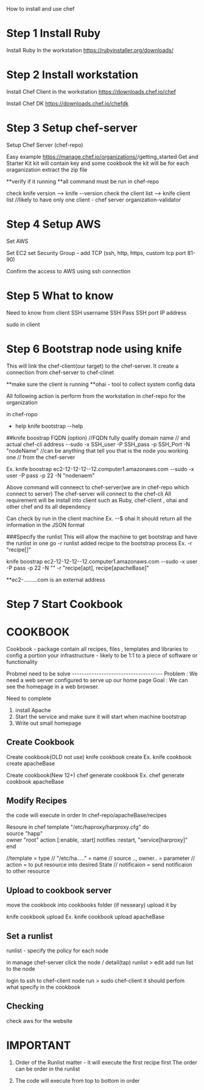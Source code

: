 How to install and use chef



Step 1 Install Ruby
======================================================
Install Ruby In the workstation
https://rubyinstaller.org/downloads/

Step 2 Install workstation
======================================================
Install Chef Client in the workstation
https://downloads.chef.io/chef

Install Chef DK
https://downloads.chef.io/chefdk


Step 3 Setup chef-server
======================================================
Setup Chef Server (chef-repo)

Easy example
https://manage.chef.io/organizations/<orgname>/getting_started
Get and Starter Kit
  kit will contain key and some cookbook
  the kit will be for each oraganization
  extract the zip file

**verify if it running
**all command must be run in chef-repo

  check knife version --> knife --version
  check the client list -->  knife client list    //likely to have only one client - chef server
          organization-validator


Step 4 Setup AWS
======================================================
Set AWS

Set EC2 
  set Security Group - add TCP (ssh, http, https, custom tcp port 81-90)

Confirm the access to AWS using ssh connection


Step 5 What to know
=====================================================
Need to know from client
SSH username
SSH Pass
SSH port
IP address

sudo in client




Step 6 Bootstrap node using knife
====================================

This will link the chef-client(our target) to the chef-server.
It create a connection from chef-server to chef-clinet

**make sure the client is running 
**ohai - tool to collect system config data

All following action is perform from the workstation in chef-repo for the organization

in chef-ropo

* help 
knife bootstrap --help

##knife boostrap FQDN (option)   //FQDN fully qualify domain name
                               // and actual chef-cli address
  --sudo
  -x SSH_user
  -P SSH_pass
  -p SSH_Port
  -N "nodeName"   //can be anything that tell you that is the node you working one
                  // from the chef-server

Ex. knife boostrap ec2-12-12-12--12.computer1.amazonaws.com --sudo -x user -P pass -p 22 -N "nodenaem"

Above command will conneect to chef-server(we are in chef-repo which connect to server)
The chef-server will connect to the chef-cli
All requirement will be install into client such as Ruby, chef-client , ohai and other
    chef and its all dependency

Can check by run in the client machine    Ex. --$ ohai
It should return all the information in the JSON format

###Specify the runlist 
This will allow the machine to get bootstrap and have the runlist in one go
 -r   runlist added recipe to the bootstrap process
 Ex. -r "recipe[<recipename>]"

 knife boostrap ec2-12-12-12--12.computer1.amazonaws.com --sudo -x user -P pass -p 22 -N "<nodename>" -r "recipe[apt], recipe[apacheBase]" 

 **ec2-.........com is an external address


Step 7 Start Cookbook
======================
COOKBOOK
================================

Cookbook  - package contain all recipes, files , templates and libraries
            to config a portion your infrastructure
          - likely to be 1:1 to a piece of software or functionality

Probmel need to be solve  -------------------------------------
Problem  : We need a web server configured to serve up our home page
Goal     : We can see the homepage in a web browser.

Need to complete
1. install Apache
2. Start the service and make sure it will start when machine bootstrap
3. Write out small homepage

Create Cookbook 
--------------------------------

Create cookbook(OLD not use)
  knife cookbook create <name of cookbook>
  Ex. knife cookbook create apacheBase

Create cookbook(New 12+)
  chef generate cookbook <cookbookname>
  Ex. chef generate cookbook apacheBase


Modify Recipes 
-------------------------------

the code will execute in order
In   chef-repo/apacheBase/recipes

Resoure in chef
template "/etc/haproxy/harproxy.cfg" do     
  source "happ"                                   
  owner "root"
  action [:enable, :start]
  notifies :restart, "service[harproxy]"
end

//template = type
// "/etc/ha....." = name
// source .., owner..    = parameter
// action = to put resource into desired State
// notificaion = send notificaion to other resource


Upload to cookbook server
----------------------------------

move the cookbook into cookbooks folder (if nesseary)
upload it by

knife cookbook upload <name>
Ex. knife cookbook upload apacheBase


Set a runlist
-------------------------------------------------

runlist - specify the policy for each node

in manage chef-server 
click the node / detail(tap)
runlist  > edit
add run list to the node

login to ssh to chef-client node
run >    sudo chef-client
it should perfom what specify in the cookbook

Checking
----------------------------------------
check aws for the website



IMPORTANT
============================================
1. Order of the Runlist matter - it will execute the first recipe first 
    The order can be order in the runlist 

2. The code will execute from top to bottom in order
